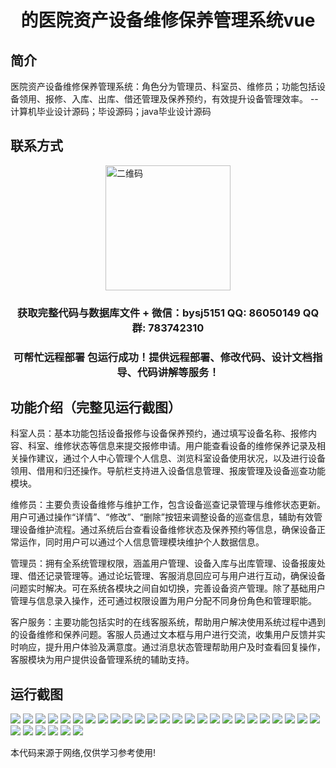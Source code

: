 <p><h1 align="center">的医院资产设备维修保养管理系统vue</h1></p>

## 简介
医院资产设备维修保养管理系统：角色分为管理员、科室员、维修员；功能包括设备领用、报修、入库、出库、借还管理及保养预约，有效提升设备管理效率。    --计算机毕业设计源码；毕设源码；java毕业设计源码


## 联系方式
<img src="https://bs-1329754181.cos.ap-shanghai.myqcloud.com/wx.jpg" alt="二维码" style="display: block; margin: 0 auto;" width="200px">
<p><h3 align="center">获取完整代码与数据库文件 + 微信：bysj5151 QQ: 86050149 QQ群: 783742310</h3></p>
<p><h3 align="center">可帮忙远程部署 包运行成功！提供远程部署、修改代码、设计文档指导、代码讲解等服务！</h3></p>

## 功能介绍（完整见运行截图）
科室人员：基本功能包括设备报修与设备保养预约，通过填写设备名称、报修内容、科室、维修状态等信息来提交报修申请。用户能查看设备的维修保养记录及相关操作建议，通过个人中心管理个人信息、浏览科室设备使用状况，以及进行设备领用、借用和归还操作。导航栏支持进入设备信息管理、报废管理及设备巡查功能模块。

维修员：主要负责设备维修与维护工作，包含设备巡查记录管理与维修状态更新。用户可通过操作“详情”、“修改”、“删除”按钮来调整设备的巡查信息，辅助有效管理设备维护流程。通过系统后台查看设备维修状态及保养预约等信息，确保设备正常运作，同时用户可以通过个人信息管理模块维护个人数据信息。

管理员：拥有全系统管理权限，涵盖用户管理、设备入库与出库管理、设备报废处理、借还记录管理等。通过论坛管理、客服消息回应可与用户进行互动，确保设备问题实时解决。可在系统各模块之间自如切换，完善设备资产管理。除了基础用户管理与信息录入操作，还可通过权限设置为用户分配不同身份角色和管理职能。

客户服务：主要功能包括实时的在线客服系统，帮助用户解决使用系统过程中遇到的设备维修和保养问题。客服人员通过文本框与用户进行交流，收集用户反馈并实时响应，提升用户体验及满意度。通过消息状态管理帮助用户及时查看回复操作，客服模块为用户提供设备管理系统的辅助支持。


## 运行截图
![](https://bs-1329754181.cos.ap-shanghai.myqcloud.com/ssm/HospitalAssetEquipmentMaintenanceManagementSystem/img/001.jpg)
![](https://bs-1329754181.cos.ap-shanghai.myqcloud.com/ssm/HospitalAssetEquipmentMaintenanceManagementSystem/img/002.jpg)
![](https://bs-1329754181.cos.ap-shanghai.myqcloud.com/ssm/HospitalAssetEquipmentMaintenanceManagementSystem/img/003.jpg)
![](https://bs-1329754181.cos.ap-shanghai.myqcloud.com/ssm/HospitalAssetEquipmentMaintenanceManagementSystem/img/004.jpg)
![](https://bs-1329754181.cos.ap-shanghai.myqcloud.com/ssm/HospitalAssetEquipmentMaintenanceManagementSystem/img/005.jpg)
![](https://bs-1329754181.cos.ap-shanghai.myqcloud.com/ssm/HospitalAssetEquipmentMaintenanceManagementSystem/img/006.jpg)
![](https://bs-1329754181.cos.ap-shanghai.myqcloud.com/ssm/HospitalAssetEquipmentMaintenanceManagementSystem/img/007.jpg)
![](https://bs-1329754181.cos.ap-shanghai.myqcloud.com/ssm/HospitalAssetEquipmentMaintenanceManagementSystem/img/008.jpg)
![](https://bs-1329754181.cos.ap-shanghai.myqcloud.com/ssm/HospitalAssetEquipmentMaintenanceManagementSystem/img/009.jpg)
![](https://bs-1329754181.cos.ap-shanghai.myqcloud.com/ssm/HospitalAssetEquipmentMaintenanceManagementSystem/img/010.jpg)
![](https://bs-1329754181.cos.ap-shanghai.myqcloud.com/ssm/HospitalAssetEquipmentMaintenanceManagementSystem/img/011.jpg)
![](https://bs-1329754181.cos.ap-shanghai.myqcloud.com/ssm/HospitalAssetEquipmentMaintenanceManagementSystem/img/012.jpg)
![](https://bs-1329754181.cos.ap-shanghai.myqcloud.com/ssm/HospitalAssetEquipmentMaintenanceManagementSystem/img/013.jpg)
![](https://bs-1329754181.cos.ap-shanghai.myqcloud.com/ssm/HospitalAssetEquipmentMaintenanceManagementSystem/img/014.jpg)
![](https://bs-1329754181.cos.ap-shanghai.myqcloud.com/ssm/HospitalAssetEquipmentMaintenanceManagementSystem/img/015.jpg)
![](https://bs-1329754181.cos.ap-shanghai.myqcloud.com/ssm/HospitalAssetEquipmentMaintenanceManagementSystem/img/016.jpg)
![](https://bs-1329754181.cos.ap-shanghai.myqcloud.com/ssm/HospitalAssetEquipmentMaintenanceManagementSystem/img/017.jpg)
![](https://bs-1329754181.cos.ap-shanghai.myqcloud.com/ssm/HospitalAssetEquipmentMaintenanceManagementSystem/img/018.jpg)
![](https://bs-1329754181.cos.ap-shanghai.myqcloud.com/ssm/HospitalAssetEquipmentMaintenanceManagementSystem/img/019.jpg)
![](https://bs-1329754181.cos.ap-shanghai.myqcloud.com/ssm/HospitalAssetEquipmentMaintenanceManagementSystem/img/020.jpg)
![](https://bs-1329754181.cos.ap-shanghai.myqcloud.com/ssm/HospitalAssetEquipmentMaintenanceManagementSystem/img/021.jpg)
![](https://bs-1329754181.cos.ap-shanghai.myqcloud.com/ssm/HospitalAssetEquipmentMaintenanceManagementSystem/img/022.jpg)
![](https://bs-1329754181.cos.ap-shanghai.myqcloud.com/ssm/HospitalAssetEquipmentMaintenanceManagementSystem/img/023.jpg)
![](https://bs-1329754181.cos.ap-shanghai.myqcloud.com/ssm/HospitalAssetEquipmentMaintenanceManagementSystem/img/024.jpg)
![](https://bs-1329754181.cos.ap-shanghai.myqcloud.com/ssm/HospitalAssetEquipmentMaintenanceManagementSystem/img/025.jpg)
![](https://bs-1329754181.cos.ap-shanghai.myqcloud.com/ssm/HospitalAssetEquipmentMaintenanceManagementSystem/img/026.jpg)
![](https://bs-1329754181.cos.ap-shanghai.myqcloud.com/ssm/HospitalAssetEquipmentMaintenanceManagementSystem/img/027.jpg)
![](https://bs-1329754181.cos.ap-shanghai.myqcloud.com/ssm/HospitalAssetEquipmentMaintenanceManagementSystem/img/028.jpg)
![](https://bs-1329754181.cos.ap-shanghai.myqcloud.com/ssm/HospitalAssetEquipmentMaintenanceManagementSystem/img/029.jpg)
![](https://bs-1329754181.cos.ap-shanghai.myqcloud.com/ssm/HospitalAssetEquipmentMaintenanceManagementSystem/img/030.jpg)
![](https://bs-1329754181.cos.ap-shanghai.myqcloud.com/ssm/HospitalAssetEquipmentMaintenanceManagementSystem/img/031.jpg)

<p>本代码来源于网络,仅供学习参考使用!</p>
